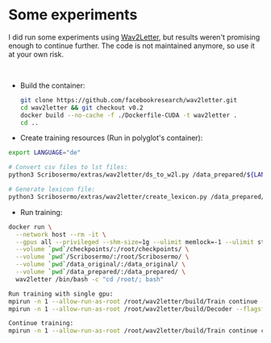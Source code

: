 # Some experiments

I did run some experiments using [Wav2Letter](https://github.com/facebookresearch/wav2letter/),
but results weren't promising enough to continue further.
The code is not maintained anymore, so use it at your own risk.

<br/>

- Build the container:

  ```bash
  git clone https://github.com/facebookresearch/wav2letter.git
  cd wav2letter && git checkout v0.2
  docker build --no-cache -f ./Dockerfile-CUDA -t wav2letter .
  cd ..
  ```

- Create training resources (Run in polyglot's container):

```bash
export LANGUAGE="de"

# Convert csv files to lst files:
python3 Scribosermo/extras/wav2letter/ds_to_w2l.py /data_prepared/${LANGUAGE}/voxforge/train_azce.csv /data_prepared/${LANGUAGE}/w2l_voxforge/train_azce.lst

# Generate lexicon file:
python3 Scribosermo/extras/wav2letter/create_lexicon.py /data_prepared/${LANGUAGE}/voxforge/train_azce.csv /data_prepared/${LANGUAGE}/voxforge/dev_azce.csv /data_prepared/texts/${LANGUAGE}/lexicon.txt
```

- Run training:

```bash
docker run \
  --network host --rm -it \
  --gpus all --privileged --shm-size=1g --ulimit memlock=-1 --ulimit stack=67108864 \
  --volume `pwd`/checkpoints/:/root/checkpoints/ \
  --volume `pwd`/Scribosermo/:/root/Scribosermo/ \
  --volume `pwd`/data_original/:/data_original/ \
  --volume `pwd`/data_prepared/:/data_prepared/ \
  wav2letter /bin/bash -c "cd /root/; bash"

Run training with single gpu:
mpirun -n 1 --allow-run-as-root /root/wav2letter/build/Train continue --flagsfile /root/Scribosermo/extras/wav2letter/training/train.cfg
mpirun -n 1 --allow-run-as-root /root/wav2letter/build/Decoder --flagsfile /root/Scribosermo/extras/wav2letter/training/decode.cfg

Continue training:
mpirun -n 1 --allow-run-as-root /root/wav2letter/build/Train continue checkpoints/w2l/voxforge_conv_glu/
```
